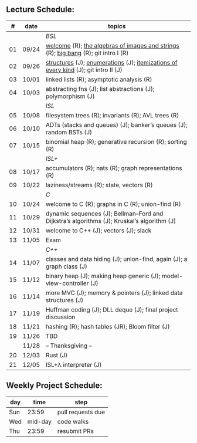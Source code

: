 ## Lecture Schedule:

| #  | date  | topics                                                                                                                       |
| -- | ----- | ---------------------------------------------------------------------------------------------------------------------------- |
|    |       | *BSL*                                                                                                                        |
| 01 | 09/24 | [welcome](lec01a.txt) (R); [the algebras of images and strings](lec01b.txt) (R); [big bang](lec01d.rkt) (R); git intro I (R) |
| 02 | 09/26 | [structures](lec02a.rkt) (J); [enumerations](lec02b.rkt) (J); [itemizations of every kind](lec02c.rkt) (J); git intro II (J) |
| 03 | 10/01 | linked lists (R); asymptotic analysis (R)                                                                                    |
| 04 | 10/03 | abstracting fns (J); list abstractions (J); polymorphism (J)                                                                 |
|    |       | *ISL*                                                                                                                        |
| 05 | 10/08 | filesystem trees (R); invariants (R); AVL trees (R)                                                                          |
| 06 | 10/10 | ADTs (stacks and queues) (J); banker’s queues (J); random BSTs (J)                                                           |
| 07 | 10/15 | binomial heap (R); generative recursion (R); sorting (R)                                                                     |
|    |       | *ISL+*                                                                                                                       |
| 08 | 10/17 | accumulators (R); nats (R); graph representations (R)                                                                        |
| 09 | 10/22 | laziness/streams (R); state, vectors (R)                                                                                     |
|    |       | *C*                                                                                                                          |
| 10 | 10/24 | welcome to C (R); graphs in C (R); union-find (R)                                                                            |
| 11 | 10/29 | dynamic sequences (J); Bellman–Ford and Dijkstra’s algorithms (J); Kruskal’s algorithm (J)                                   |
| 12 | 10/31 | welcome to C++ (J); vectors (J); slack                                                                                       |
| 13 | 11/05 | Exam                                                                                                                         |
|    |       | *C++*                                                                                                                        |
| 14 | 11/07 | classes and data hiding (J); union-find, again (J); a graph class (J)                                                        |
| 15 | 11/12 | binary heap (J); making heap generic (J); model-view-controller (J)                                                          |
| 16 | 11/14 | more MVC (J); memory & pointers (J); linked data structures (J)                                                              |
| 17 | 11/19 | Huffman coding (J); DLL deque (J); final project discussion                                                                  |
| 18 | 11/21 | hashing (R); hash tables (JR); Bloom filter (J)                                                                              |
| 19 | 11/26 | TBD                                                                                                                          |
|    | 11/28 | – Thanksgiving –                                                                                                             |
| 20 | 12/03 | Rust (J)                                                                                                                     |
| 21 | 12/05 | ISL+λ interpreter (J)                                                                                                        |

## Weekly Project Schedule:

| day | time    | step              |
| --- | ------- | ----------------- |
| Sun | 23:59   | pull requests due |
| Wed | mid-day | code walks        |
| Thu | 23:59   | resubmit PRs      |
